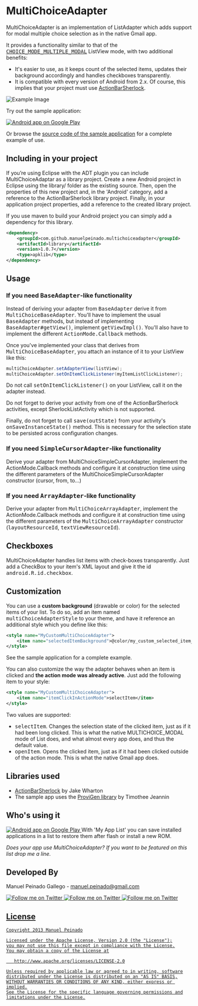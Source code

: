 MultiChoiceAdapter
==================

MultiChoiceAdapter is an implementation of ListAdapter which adds support for modal multiple choice selection as in the native Gmail app. 

It provides a functionality similar to that of the [<tt>CHOICE_MODE_MULTIPLE_MODAL</tt>][1] ListView mode, with two additional benefits:

* It's easier to use, as it keeps count of the selected items, updates their background accordingly and handles checkboxes transparently.
* It is compatible with every version of Android from 2.x. Of course, this implies that your project must use [ActionBarSherlock][2].

![Example Image][3]

Try out the sample application:

<a href="https://play.google.com/store/apps/details?id=com.manuelpeinado.multichoiceadapter.demo">
  <img alt="Android app on Google Play"
       src="https://developer.android.com/images/brand/en_app_rgb_wo_45.png" />
</a>

Or browse the [source code of the sample application][5] for a complete example of use.

Including in your project
-------------------------

If you’re using Eclipse with the ADT plugin you can include MultiChoiceAdaptar as a library project. Create a new Android project in Eclipse using the library/ folder as the existing source. Then, open the properties of this new project and, in the 'Android' category, add a reference to the ActionBarSherlock library project. Finally, in your application project properties, add a reference to the created library project.

If you use maven to build your Android project you can simply add a dependency for this library.

```xml
<dependency>
    <groupId>com.github.manuelpeinado.multichoiceadapter</groupId>
    <artifactId>library</artifactId>
    <version>1.0.7</version>
    <type>apklib</type>
</dependency>
```

Usage
---------

### If you need <tt>BaseAdapter</tt>-like functionality

Instead of deriving your adapter from <tt>BaseAdapter</tt> derive it from <tt>MultiChoiceBaseAdapter</tt>. You'll have to implement the usual <tt>BaseAdapter</tt> methods, but instead of implementing <tt>BaseAdapter#getView()</tt>, implement <tt>getViewImpl()</tt>. You'll also have to implement the different <tt>ActionMode.Callback</tt> methods.

Once you've implemented your class that derives from <tt>MultiChoiceBaseAdapter</tt>, you attach an instance of it to your ListView like this:

```java
multiChoiceAdapter.setAdapterView(listView);
multiChoiceAdapter.setOnItemClickListener(myItemListClickListener);
```

Do not call <tt>setOnItemClickListener()</tt> on your ListView, call it on the adapter instead.

Do not forget to derive your activity from one of the ActionBarSherlock activities, except SherlockListActivity which is not supported.

Finally, do not forget to call <tt>save(outState)</tt> from your activity's <tt>onSaveInstanceState()</tt> method. This is necessary for the selection state to be persisted across configuration changes.

### If you need <tt>SimpleCursorAdapter</tt>-like functionality

Derive your adapter from MultiChoiceSimpleCursorAdapter, implement the ActionMode.Callback methods and configure it at construction time using the different parameters of the MultiChoiceSimpleCursorAdapter constructor (cursor, from, to...)

### If you need <tt>ArrayAdapter</tt>-like functionality

Derive your adapter from <tt>MultiChoiceArrayAdapter</tt>, implement the ActionMode.Callback methods and configure it at construction time using the different parameters of the <tt>MultiChoiceArrayAdapter</tt> constructor (<tt>layoutResourceId</tt>, <tt>textViewResourceId</tt>).

Checkboxes
------------------

MultiChoiceAdapter handles list items with check-boxes transparently. Just add a CheckBox to your item's XML layout and give it the id <tt>android.R.id.checkbox</tt>.

Customization
---------------------

You can use a **custom background** (drawable or color) for the selected items of your list. To do so, add an item named <tt>multiChoiceAdapterStyle</tt> to your theme, and have it reference an additional style which you define like this:

```xml
<style name="MyCustomMultiChoiceAdapter">
    <item name="selectedItemBackground">@color/my_custom_selected_item_background</item>
</style>
```

See the sample application for a complete example.

You can also customize the way the adapter behaves when an item is clicked and **the action mode was already active**. Just add the following item to your style:

```xml
<style name="MyCustomMultiChoiceAdapter">
    <item name="itemClickInActionMode">selectItem</item>
</style>
```
    
Two values are supported:

* <tt>selectItem</tt>. Changes the selection state of the clicked item, just as if it had been long clicked. This is what the native MULTICHOICE_MODAL mode of List does, and what almost every app does, and thus the default value.
* <tt>openItem</tt>. Opens the clicked item, just as if it had been clicked outside of the action mode. This is what the native Gmail app does.


Libraries used
--------------------

* [ActionBarSherlock][2] by Jake Wharton
* The sample app uses the [ProviGen library][6] by Timothee Jeannin

Who's using it
--------------
<a href="https://play.google.com/store/apps/details?id=com.projectsexception.myapplist">
  <img alt="Android app on Google Play"
       src="https://raw.github.com/ManuelPeinado/MultiChoiceAdapter/master/art/my_app_list_icon.png" />
</a>
 With 'My App List' you can save installed applications in a list to restore them after flash or install a new ROM.
 
*Does your app use MultiChoiceAdapter? If you want to be featured on this list drop me a line.*


Developed By
--------------------

Manuel Peinado Gallego - <manuel.peinado@gmail.com>

<a href="https://twitter.com/mpg2">
  <img alt="Follow me on Twitter"
       src="https://raw.github.com/ManuelPeinado/NumericPageIndicator/master/art/twitter.png" />
</a>
<a href="https://plus.google.com/106514622630861903655">
  <img alt="Follow me on Twitter"
       src="https://raw.github.com/ManuelPeinado/NumericPageIndicator/master/art/google-plus.png" />
</a>
<a href="http://www.linkedin.com/pub/manuel-peinado-gallego/1b/435/685">
  <img alt="Follow me on Twitter"
       src="https://raw.github.com/ManuelPeinado/NumericPageIndicator/master/art/linkedin.png" />


License
-----------

    Copyright 2013 Manuel Peinado

    Licensed under the Apache License, Version 2.0 (the "License");
    you may not use this file except in compliance with the License.
    You may obtain a copy of the License at

       http://www.apache.org/licenses/LICENSE-2.0

    Unless required by applicable law or agreed to in writing, software
    distributed under the License is distributed on an "AS IS" BASIS,
    WITHOUT WARRANTIES OR CONDITIONS OF ANY KIND, either express or implied.
    See the License for the specific language governing permissions and
    limitations under the License.





 [1]: http://developer.android.com/reference/android/widget/AbsListView.MultiChoiceModeListener.html
 [2]: http://actionbarsherlock.com
 [3]: https://raw.github.com/ManuelPeinado/MultiChoiceAdapter/master/art/readme_pic.png
 [4]: https://play.google.com/store/apps/details?id=com.manuelpeinado.multichoiceadapter.demo
 [5]: https://github.com/ManuelPeinado/MultiChoiceAdapter/tree/master/sample
 [6]: https://github.com/TimotheeJeannin/ProviGen
